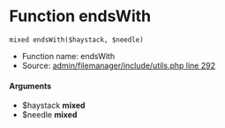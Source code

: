 Function endsWith
===========================





    mixed endsWith($haystack, $needle)

* Function name: endsWith
* Source: [admin/filemanager/include/utils.php line 292](https://github.com/PrestaShop/PrestaShop/blob/1.6.1.1/admin/filemanager/include/utils.php#L292)

#### Arguments
* $haystack **mixed**
* $needle **mixed**

